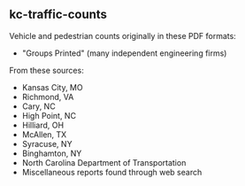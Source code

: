 kc-traffic-counts
-----------------

Vehicle and pedestrian counts originally in these PDF formats:

  * "Groups Printed" (many independent engineering firms)

From these sources:

  * Kansas City, MO
  * Richmond, VA
  * Cary, NC
  * High Point, NC
  * Hilliard, OH
  * McAllen, TX
  * Syracuse, NY
  * Binghamton, NY
  * North Carolina Department of Transportation
  * Miscellaneous reports found through web search
